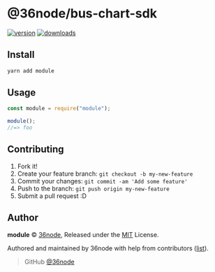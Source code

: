 # @36node/bus-chart-sdk

[![version][0]][1] [![downloads][2]][3]

## Install

```bash
yarn add module
```

## Usage

```js
const module = require("module");

module();
//=> foo
```

## Contributing

1. Fork it!
2. Create your feature branch: `git checkout -b my-new-feature`
3. Commit your changes: `git commit -am 'Add some feature'`
4. Push to the branch: `git push origin my-new-feature`
5. Submit a pull request :D

## Author

**module** © [36node](https://github.com/36node), Released under the [MIT](./LICENSE) License.

Authored and maintained by 36node with help from contributors ([list](https://github.com/36node/bus-chart-sdk-js/contributors)).

> GitHub [@36node](https://github.com/36node)

[0]: https://img.shields.io/npm/v/@36node/bus-chart-sdk.svg?style=flat
[1]: https://npmjs.com/package/@36node/bus-chart-sdk
[2]: https://img.shields.io/npm/dm/@36node/bus-chart-sdk.svg?style=flat
[3]: https://npmjs.com/package/@36node/bus-chart-sdk
